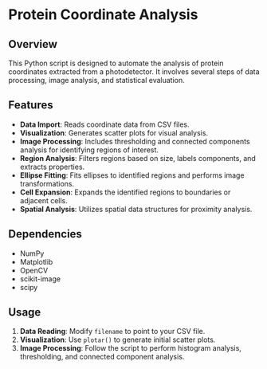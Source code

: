 # Protein Coordinate Analysis

## Overview
This Python script is designed to automate the analysis of protein coordinates extracted from a photodetector. It involves several steps of data processing, image analysis, and statistical evaluation.

## Features
- **Data Import**: Reads coordinate data from CSV files.
- **Visualization**: Generates scatter plots for visual analysis.
- **Image Processing**: Includes thresholding and connected components analysis for identifying regions of interest.
- **Region Analysis**: Filters regions based on size, labels components, and extracts properties.
- **Ellipse Fitting**: Fits ellipses to identified regions and performs image transformations.
- **Cell Expansion**: Expands the identified regions to boundaries or adjacent cells.
- **Spatial Analysis**: Utilizes spatial data structures for proximity analysis.

## Dependencies
- NumPy
- Matplotlib
- OpenCV
- scikit-image
- scipy

## Usage
1. **Data Reading**: Modify `filename` to point to your CSV file.
2. **Visualization**: Use `plotar()` to generate initial scatter plots.
3. **Image Processing**: Follow the script to perform histogram analysis, thresholding, and connected component analysis.
